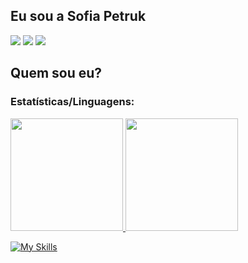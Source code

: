 
## Eu sou a Sofia Petruk

<div> 
  <a href="https://instagram.com/sofia.urs_" target="_blank"><img src="https://img.shields.io/badge/-Instagram-%23E4405F?style=for-the-badge&logo=instagram&logoColor=white" target="_blank"></a>
  <a href = "sofiapetruk900@gmail.com"><img src="https://img.shields.io/badge/-Gmail-%23333?style=for-the-badge&logo=gmail&logoColor=white" target="_blank"></a>
  <a href="https://www.linkedin.com/in/sofia-petruk-133698317/" target="_blank"><img src="https://img.shields.io/badge/-LinkedIn-%230077B5?style=for-the-badge&logo=linkedin&logoColor=white" target="_blank"></a> 

## Quem sou eu?


### Estatísticas/Linguagens:
 
<div>
  <a href="https://github.com/sofiapetruk">
  <img height="180em" src="https://github-readme-stats.vercel.app/api?username=sofiapetruk&show_icons=true&theme=highcontrast&include_all_commits=true&count_private=true"/>
  <img height="180em" src="https://github-readme-stats.vercel.app/api/top-langs/?username=sofiapetruk&layout=compact&langs_count=16&theme=highcontrast"/>
</div>
    
[![My Skills](https://skillicons.dev/icons?i=java,py,react,ts,css,html)](https://skillicons.dev)
  
  
</div>

           
          
  
